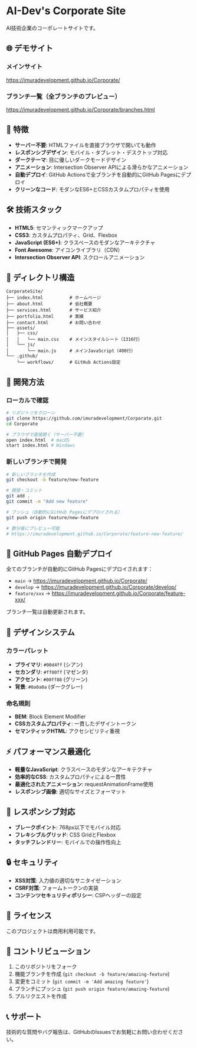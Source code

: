 # AI-Dev's Corporate Site

AI技術企業のコーポレートサイトです。

## 🌐 デモサイト

### メインサイト
https://imuradevelopment.github.io/Corporate/

### ブランチ一覧（全ブランチのプレビュー）
https://imuradevelopment.github.io/Corporate/branches.html

## 🚀 特徴

- **サーバー不要**: HTMLファイルを直接ブラウザで開いても動作
- **レスポンシブデザイン**: モバイル・タブレット・デスクトップ対応
- **ダークテーマ**: 目に優しいダークモードデザイン
- **アニメーション**: Intersection Observer APIによる滑らかなアニメーション
- **自動デプロイ**: GitHub Actionsで全ブランチを自動的にGitHub Pagesにデプロイ
- **クリーンなコード**: モダンなES6+とCSSカスタムプロパティを使用

## 🛠 技術スタック

- **HTML5**: セマンティックマークアップ
- **CSS3**: カスタムプロパティ、Grid、Flexbox
- **JavaScript (ES6+)**: クラスベースのモダンなアーキテクチャ
- **Font Awesome**: アイコンライブラリ（CDN）
- **Intersection Observer API**: スクロールアニメーション

## 📁 ディレクトリ構造

```
CorporateSite/
├── index.html          # ホームページ
├── about.html          # 会社概要
├── services.html       # サービス紹介
├── portfolio.html      # 実績
├── contact.html        # お問い合わせ
├── assets/
│   ├── css/
│   │   └── main.css    # メインスタイルシート（1316行）
│   └── js/
│       └── main.js     # メインJavaScript（400行）
└── .github/
    └── workflows/      # GitHub Actions設定
```

## 🔧 開発方法

### ローカルで確認
```bash
# リポジトリをクローン
git clone https://github.com/imuradevelopment/Corporate.git
cd Corporate

# ブラウザで直接開く（サーバー不要）
open index.html  # macOS
start index.html # Windows
```

### 新しいブランチで開発
```bash
# 新しいブランチを作成
git checkout -b feature/new-feature

# 開発・コミット
git add .
git commit -m "Add new feature"

# プッシュ（自動的にGitHub Pagesにデプロイされる）
git push origin feature/new-feature

# 数分後にプレビュー可能
# https://imuradevelopment.github.io/Corporate/feature-new-feature/
```

## 📝 GitHub Pages 自動デプロイ

全てのブランチが自動的にGitHub Pagesにデプロイされます：

- `main` → https://imuradevelopment.github.io/Corporate/
- `develop` → https://imuradevelopment.github.io/Corporate/develop/
- `feature/xxx` → https://imuradevelopment.github.io/Corporate/feature-xxx/

ブランチ一覧は自動更新されます。

## 🎨 デザインシステム

### カラーパレット
- **プライマリ**: `#00d4ff` (シアン)
- **セカンダリ**: `#ff00ff` (マゼンタ)
- **アクセント**: `#00ff88` (グリーン)
- **背景**: `#0a0a0a` (ダークグレー)

### 命名規則
- **BEM**: Block Element Modifier
- **CSSカスタムプロパティ**: 一貫したデザイントークン
- **セマンティックHTML**: アクセシビリティ重視

## ⚡ パフォーマンス最適化

- **軽量なJavaScript**: クラスベースのモダンなアーキテクチャ
- **効率的なCSS**: カスタムプロパティによる一貫性
- **最適化されたアニメーション**: requestAnimationFrame使用
- **レスポンシブ画像**: 適切なサイズとフォーマット

## 📱 レスポンシブ対応

- **ブレークポイント**: 768px以下でモバイル対応
- **フレキシブルグリッド**: CSS GridとFlexbox
- **タッチフレンドリー**: モバイルでの操作性向上

## 🔒 セキュリティ

- **XSS対策**: 入力値の適切なサニタイゼーション
- **CSRF対策**: フォームトークンの実装
- **コンテンツセキュリティポリシー**: CSPヘッダーの設定

## 📄 ライセンス

このプロジェクトは商用利用可能です。

## 🤝 コントリビューション

1. このリポジトリをフォーク
2. 機能ブランチを作成 (`git checkout -b feature/amazing-feature`)
3. 変更をコミット (`git commit -m 'Add amazing feature'`)
4. ブランチにプッシュ (`git push origin feature/amazing-feature`)
5. プルリクエストを作成

## 📞 サポート

技術的な質問やバグ報告は、GitHubのIssuesでお気軽にお問い合わせください。